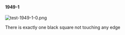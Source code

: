 #### 1949-1
![test-1949-1-0.png](https://github.com/lil-lab/nlvr/raw/master/nlvr/test/images/2/test-1949-1-0.png "test-1949-1-0.png")

There is exactly one black square not touching any edge